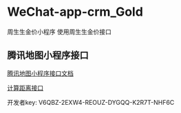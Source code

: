 # WeChat-app-crm_Gold
周生生金价小程序 使用周生生金价接口



## 腾讯地图小程序接口

[腾讯地图小程序接口文档](http://lbs.qq.com/qqmap_wx_jssdk/index.html)

[计算距离接口](http://lbs.qq.com/qqmap_wx_jssdk/method-calculatedistance.html)


开发者key: V6QBZ\-2EXW4\-REOUZ\-DYGQQ\-K2R7T\-NHF6C
